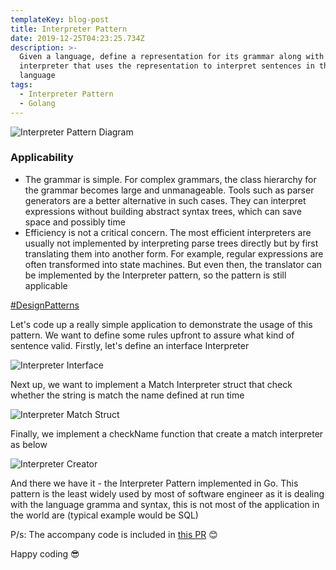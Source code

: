 ```yaml
---
templateKey: blog-post
title: Interpreter Pattern
date: 2019-12-25T04:23:25.734Z
description: >-
  Given a language, define a representation for its grammar along with an
  interpreter that uses the representation to interpret sentences in the
  language
tags:
  - Interpreter Pattern
  - Golang
---
```

![Interpreter Pattern Diagram](/img/interpreterpatterndiagram.png "Interpreter Pattern Diagram")

### Applicability

* The grammar is simple. For complex grammars, the class hierarchy for the grammar becomes large and unmanageable. Tools such as parser generators are a better alternative in such cases. They can interpret expressions without building abstract syntax trees, which can save space and possibly time
* Efficiency is not a critical concern. The most efficient interpreters are usually not implemented by interpreting parse trees directly but by first translating them into another form. For example, regular expressions are often transformed into state machines. But even then, the translator can be implemented by the Interpreter pattern, so the pattern is still applicable

[\#DesignPatterns](https://en.wikipedia.org/wiki/Design_Patterns)

Let's code up a really simple application to demonstrate the usage of this pattern. We want to define some rules upfront to assure what kind of sentence valid. Firstly, let's define an interface Interpreter

![Interpreter Interface](/img/interpreterinterface.png "Interpreter Interface")

Next up, we want to implement a Match Interpreter struct that check whether the string is match the name defined at run time

![Interpreter Match Struct](/img/interpretermatchstruct.png "Interpreter Match Struct")

Finally, we implement a checkName function that create a match interpreter as below

![Interpreter Creator](/img/interpretercreator.png "Interpreter Creator")

And there we have it - the Interpreter Pattern implemented in Go. This pattern is the least widely used by most of software engineer as it is dealing with the language gramma and syntax, this is not most of the application in the world are (typical example would be SQL)

P/s: The accompany code is included in[](https://github.com/willnguyen1312/go-design-patterns/pull/1/files)[](https://github.com/willnguyen1312/go-design-patterns/pull/3/files)[](https://github.com/willnguyen1312/go-design-patterns/pull/3/files)[](https://github.com/willnguyen1312/go-design-patterns/pull/6)[](https://github.com/willnguyen1312/go-design-patterns/pull/7)[](https://github.com/willnguyen1312/go-design-patterns/pull/8)[](https://github.com/willnguyen1312/go-design-patterns/pull/9)[](https://github.com/willnguyen1312/go-design-patterns/pull/11)[](https://github.com/willnguyen1312/go-design-patterns/pull/13)[](https://github.com/willnguyen1312/go-design-patterns/pull/14)[](https://github.com/willnguyen1312/go-design-patterns/pull/15) [this PR](https://github.com/willnguyen1312/go-design-patterns/pull/16) 😊

Happy coding 😎
